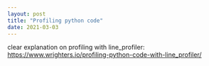 ```yaml
---
layout: post
title: "Profiling python code"
date: 2021-03-03
---
```


clear explanation on profiling with line_profiler: 
https://www.wrighters.io/profiling-python-code-with-line_profiler/